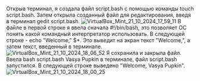 Открыв терминал, я создала файл script.bash с помощью команды touch script.bash.
Затем открыла созданный файл для редактирования, введя в терминал gedit script.bash.
![VirtualBox_Mint_21_10_2024_17_59_11](https://github.com/user-attachments/assets/969f9768-e638-4788-a928-40cf264632a1)
В файле в первой строке я ввела сначала #!/bin/bash, это позволяет ОС понять какой командный интерпретатор использовать.
В следующей строке - echo "Welcome," $*. Это выведит на экран текст "Welcome,", а затем текст, введенный в терминале.
![VirtualBox_Mint_21_10_2024_18_06_52](https://github.com/user-attachments/assets/1278d45e-cab6-41b8-975c-b5d7cae464c1)
Я сохранила и закрыла файл.
Ввела bash script.bash Vasya Pupkin в терминале, файл script.bash запустился.
В следующей строке выведено "Welcome, Vasya Pupkin".
![VirtualBox_Mint_21_10_2024_18_00_25](https://github.com/user-attachments/assets/b7938424-d30e-49b0-94d0-58997284921a)
